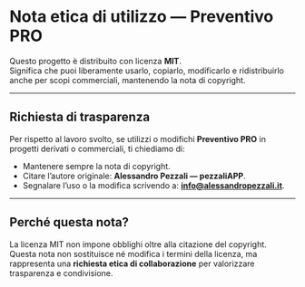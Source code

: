 # Nota etica di utilizzo — Preventivo PRO

Questo progetto è distribuito con licenza **MIT**.  
Significa che puoi liberamente usarlo, copiarlo, modificarlo e ridistribuirlo anche per scopi commerciali, mantenendo la nota di copyright.

---

## Richiesta di trasparenza
Per rispetto al lavoro svolto, se utilizzi o modifichi **Preventivo PRO** in progetti derivati o commerciali, ti chiediamo di:

- Mantenere sempre la nota di copyright.
- Citare l’autore originale: **Alessandro Pezzali — pezzaliAPP**.
- Segnalare l’uso o la modifica scrivendo a: **info@alessandropezzali.it**.

---

## Perché questa nota?
La licenza MIT non impone obblighi oltre alla citazione del copyright.  
Questa nota non sostituisce né modifica i termini della licenza, ma rappresenta una **richiesta etica di collaborazione** per valorizzare trasparenza e condivisione.

